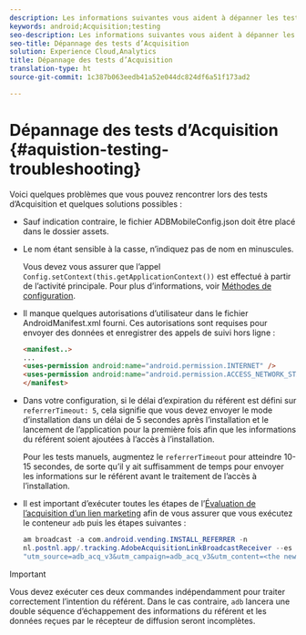 ```yaml
---
description: Les informations suivantes vous aident à dépanner les tests d’Acquisition.
keywords: android;Acquisition;testing
seo-description: Les informations suivantes vous aident à dépanner les tests d’Acquisition.
seo-title: Dépannage des tests d’Acquisition
solution: Experience Cloud,Analytics
title: Dépannage des tests d’Acquisition
translation-type: ht
source-git-commit: 1c387b063eedb41a52e044dc824df6a51f173ad2

---
```



# Dépannage des tests d’Acquisition {#aquistion-testing-troubleshooting}

Voici quelques problèmes que vous pouvez rencontrer lors des tests d’Acquisition et quelques solutions possibles :

* Sauf indication contraire, le fichier ADBMobileConfig.json doit être placé dans le dossier assets.

* Le nom étant sensible à la casse, n’indiquez pas de nom en minuscules.

   Vous devez vous assurer que l’appel `Config.setContext(this.getApplicationContext())` est effectué à partir de l’activité principale. Pour plus d’informations, voir [Méthodes de configuration](https://docs.adobe.com/content/help/fr-FR/mobile-services/android/configuration-android/methods.html).

* Il manque quelques autorisations d’utilisateur dans le fichier AndroidManifest.xml fourni. Ces autorisations sont requises pour envoyer des données et enregistrer des appels de suivi hors ligne :

   ```html
   <manifest..>
   ... 
   <uses-permission android:name="android.permission.INTERNET" />
   <uses-permission android:name="android.permission.ACCESS_NETWORK_STATE" />
   </manifest>
   ```

* Dans votre configuration, si le délai d’expiration du référent est défini sur `referrerTimeout: 5`, cela signifie que vous devez envoyer le mode d’installation dans un délai de 5 secondes après l’installation et le lancement de l’application pour la première fois afin que les informations du référent soient ajoutées à l’accès à l’installation.

   Pour les tests manuels, augmentez le `referrerTimeout` pour atteindre 10-15 secondes, de sorte qu’il y ait suffisamment de temps pour envoyer les informations sur le référent avant le traitement de l’accès à l’installation.

* Il est important d’exécuter toutes les étapes de l’[Évaluation de l’acquisition d’un lien marketing](https://docs.adobe.com/content/help/fr-FR/mobile-services/android/acquisition-android/t-testing-marketing-link-acquisition.html) afin de vous assurer que vous exécutez le conteneur `adb` puis les étapes suivantes :

   ```java
   am broadcast -a com.android.vending.INSTALL_REFERRER -n 
   nl.postnl.app/.tracking.AdobeAcquisitionLinkBroadcastReceiver --es "referrer"
   "utm_source=adb_acq_v3&utm_campaign=adb_acq_v3&utm_content=<the newly generated id at step #7>"
   ```

>[!IMPORTANT]
>
>Vous devez exécuter ces deux commandes indépendamment pour traiter correctement l’intention du référent.  Dans le cas contraire, `adb` lancera une double séquence d’échappement des informations du référent et les données reçues par le récepteur de diffusion seront incomplètes.
